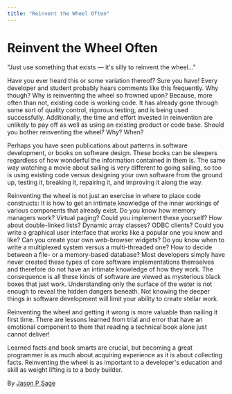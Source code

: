 ```yaml
---
title: "Reinvent the Wheel Often"
---
```


# Reinvent the Wheel Often

"Just use something that exists — it's silly to reinvent the wheel..."

Have you ever heard this or some variation thereof? Sure you have! Every developer and student probably hears comments like this frequently. Why though? Why is reinventing the wheel so frowned upon? Because, more often than not, existing code is working code. It has already gone through some sort of quality control, rigorous testing, and is being used successfully. Additionally, the time and effort invested in reinvention are unlikely to pay off as well as using an existing product or code base. Should you bother reinventing the wheel? Why? When?

Perhaps you have seen publications about patterns in software development, or books on software design. These books can be sleepers regardless of how wonderful the information contained in them is. The same way watching a movie about sailing is very different to going sailing, so too is using existing code versus designing your own software from the ground up, testing it, breaking it, repairing it, and improving it along the way.

Reinventing the wheel is not just an exercise in where to place code constructs: It is how to get an intimate knowledge of the inner workings of various components that already exist. Do you know how memory managers work? Virtual paging? Could you implement these yourself? How about double-linked lists? Dynamic array classes? ODBC clients? Could you write a graphical user interface that works like a popular one you know and like? Can you create your own web-browser widgets? Do you know when to write a multiplexed system versus a multi-threaded one? How to decide between a file- or a memory-based database? Most developers simply have never created these types of core software implementations themselves and therefore do not have an intimate knowledge of how they work. The consequence is all these kinds of software are viewed as mysterious black boxes that just work. Understanding only the surface of the water is not enough to reveal the hidden dangers beneath. Not knowing the deeper things in software development will limit your ability to create stellar work.

Reinventing the wheel and getting it wrong is more valuable than nailing it first time. There are lessons learned from trial and error that have an emotional component to them that reading a technical book alone just cannot deliver!

Learned facts and book smarts are crucial, but becoming a great programmer is as much about acquiring experience as it is about collecting facts. Reinventing the wheel is as important to a developer's education and skill as weight lifting is to a body builder.

By [Jason P Sage](http://programmer.97things.oreilly.com/wiki/index.php/Jason_P_Sage)
